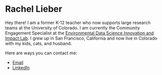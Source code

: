 # Rachel Lieber

Hey there! I am a former K-12 teacher who now supports large research teams at the University of Colorado. I am currently the Community Engagement Specialist at the [Environmental Data Science Innovation and Impact Lab](https://esiil.org/). I grew up in San Francisco, California and now live in Colorado with my kids, cats, and husband. 

Here are ways you can contact me:
* [Email](mailto:Rachel.Lieber@colorado.edu)
* [LinkedIn](https://www.linkedin.com/in/rachel-lieber-35a60345/)

